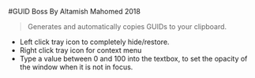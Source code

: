 #GUID Boss
By Altamish Mahomed 2018

> Generates and automatically copies GUIDs to your clipboard. 

* Left click tray icon to completely hide/restore. 
* Right click tray icon for context menu
* Type a value between 0 and 100 into the textbox, to set the opacity of the window when it is not in focus. 